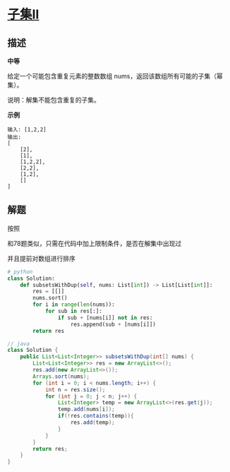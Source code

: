 # [子集II](https://leetcode-cn.com/problems/subsets-ii/)

## 描述  
**中等**  

给定一个可能包含重复元素的整数数组 nums，返回该数组所有可能的子集（幂集）。

说明：解集不能包含重复的子集。

**示例**

    输入: [1,2,2]
    输出:
    [
        [2],
        [1],
        [1,2,2],
        [2,2],
        [1,2],
        []
    ]

## 解题  
按照

和78题类似，只需在代码中加上限制条件，是否在解集中出现过  

并且提前对数组进行排序

```python
# python
class Solution:
    def subsetsWithDup(self, nums: List[int]) -> List[List[int]]:
        res = [[]]
        nums.sort()
        for i in range(len(nums)):
            for sub in res[:]:
                if sub + [nums[i]] not in res:
                    res.append(sub + [nums[i]])
        return res
```

```java
// java
class Solution {
    public List<List<Integer>> subsetsWithDup(int[] nums) {
        List<List<Integer>> res = new ArrayList<>();
        res.add(new ArrayList<>());
        Arrays.sort(nums);
        for (int i = 0; i < nums.length; i++) {
            int n = res.size();
            for (int j = 0; j < n; j++) {
                List<Integer> temp = new ArrayList<>(res.get(j));
                temp.add(nums[i]);
                if(!res.contains(temp)){
                    res.add(temp);
                }
            }
        }
        return res;
    }
}
```

